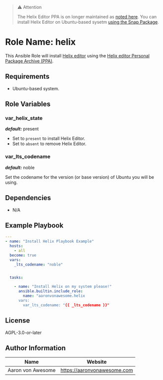 > ⚠️ Attention
>
> The Helix Editor PPA is on longer maintained as [noted here](https://github.com/helix-editor/helix/issues/11914#issuecomment-2422440519).  You can install Helix Editor on Ubuntu-based sysetm [using the Snap Package](https://snapcraft.io/helix).

# Role Name: helix

This Ansible Role will install [Helix editor](https://helix-editor.com/) using the [Helix editor Personal Package Archive (PPA)](https://launchpad.net/~maveonair/+archive/ubuntu/helix-editor).

## Requirements

- Ubuntu-based system.

## Role Variables

### var_helix_state

***default:*** present

- Set to `present` to install Helix Editor.
- Set to `absent` to remove Helix Editor.

### var_lts_codename

***default:*** noble

Set the codename for the version (or base version) of Ubuntu you will be using.

## Dependencies

- N/A

## Example Playbook

```yaml
---
- name: "Install Helix Playbook Example"
  hosts:
    - all
  become: true
  vars:
    _lts_codename: "noble"


  tasks:

    - name: "Install Helix on my system please!"
      ansible.builtin.include_role:
        name: "aaronvonawesome.helix
      vars:
        var_lts_codename: "{{ _lts_codename }}"
```

## License

AGPL-3.0-or-later

## Author Information

| Name | Website |
| --  | -- |
| Aaron von Awesome | https://aaronvonawesome.com |

